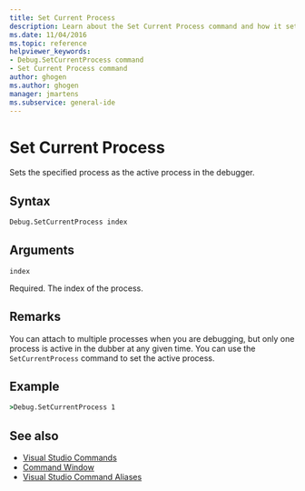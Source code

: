```yaml
---
title: Set Current Process
description: Learn about the Set Current Process command and how it sets the specified process as the active process in the debugger.
ms.date: 11/04/2016
ms.topic: reference
helpviewer_keywords:
- Debug.SetCurrentProcess command
- Set Current Process command
author: ghogen
ms.author: ghogen
manager: jmartens
ms.subservice: general-ide
---
```

# Set Current Process

Sets the specified process as the active process in the debugger.

## Syntax

```cmd
Debug.SetCurrentProcess index
```

## Arguments
`index`

Required. The index of the process.

## Remarks
You can attach to multiple processes when you are debugging, but only one process is active in the dubber at any given time. You can use the `SetCurrentProcess` command to set the active process.

## Example

```cmd
>Debug.SetCurrentProcess 1
```

## See also

- [Visual Studio Commands](../../ide/reference/visual-studio-commands.md)
- [Command Window](../../ide/reference/command-window.md)
- [Visual Studio Command Aliases](../../ide/reference/visual-studio-command-aliases.md)
